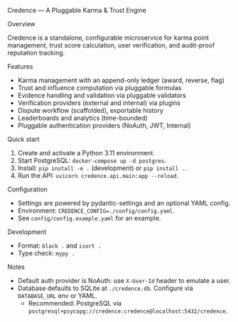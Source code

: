 Credence — A Pluggable Karma & Trust Engine

Overview

Credence is a standalone, configurable microservice for karma point management, trust score calculation, user verification, and audit-proof reputation tracking.

Features

- Karma management with an append-only ledger (award, reverse, flag)
- Trust and influence computation via pluggable formulas
- Evidence handling and validation via pluggable validators
- Verification providers (external and internal) via plugins
- Dispute workflow (scaffolded), exportable history
- Leaderboards and analytics (time-bounded)
- Pluggable authentication providers (NoAuth, JWT, Internal)

Quick start

1. Create and activate a Python 3.11 environment.
2. Start PostgreSQL: `docker-compose up -d postgres`.
3. Install: `pip install -e .` (development) or `pip install .`.
4. Run the API: `uvicorn credence.api.main:app --reload`.

Configuration

- Settings are powered by pydantic-settings and an optional YAML config.
- Environment: `CREDENCE_CONFIG=./config/config.yaml`.
- See `config/config.example.yaml` for an example.

Development

- Format: `black .` and `isort .`
- Type check: `mypy .`

Notes

- Default auth provider is NoAuth: use `X-User-Id` header to emulate a user.
- Database defaults to SQLite at `./credence.db`. Configure via `DATABASE_URL` env or YAML.
  - Recommended: PostgreSQL via `postgresql+psycopg://credence:credence@localhost:5432/credence`.


